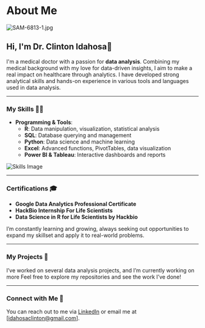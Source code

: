 # About Me

![SAM-6813-1.jpg](https://i.postimg.cc/hjWs2JRS/big-data-analytics-healthcare-examples-main.jpg)

## Hi, I'm Dr. Clinton Idahosa👋

I'm a medical doctor with a passion for **data analysis**. Combining my medical background with my love for data-driven insights, I aim to make a real impact on healthcare through analytics. 
I have developed strong analytical skills and hands-on experience in various tools and languages used in data analysis.

---

### My Skills 🧑‍💻

- **Programming & Tools**:
  - **R**: Data manipulation, visualization, statistical analysis
  - **SQL**: Database querying and management
  - **Python**: Data science and machine learning
  - **Excel**: Advanced functions, PivotTables, data visualization
  - **Power BI & Tableau**: Interactive dashboards and reports
  
![Skills Image](https://images.pexels.com/photos/177598/pexels-photo-177598.jpeg?auto=compress&cs=tinysrgb&w=1260&h=750&dpr=2)

---

### Certifications 🎓
- **Google Data Analytics Professional Certificate**
- **HackBio Internship For Life Scientists**
- **Data Science in R for Life Scientists by Hackbio**

I’m constantly learning and growing, always seeking out opportunities to expand my skillset and apply it to real-world problems.

---

### My Projects 📝
I’ve worked on several data analysis projects, and I’m currently working on more
Feel free to explore my repositories and see the work I’ve done!

---

### Connect with Me 📧
You can reach out to me via [LinkedIn](https://www.linkedin.com/in/clinton-idahosa-ab3393188/) or email me at [idahosaclinton@gmail.com].

